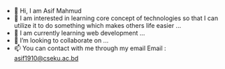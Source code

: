 - 👋 Hi, I am Asif Mahmud
- 👀 I am interested in learning core concept of technologies so that I can utilize it to do something which makes others life easier ...
- 🌱 I am currently learning web development  ...
- 💞️ I’m looking to collaborate on ...
- 📫 You can contact with me through my email
      Email : asif1910@cseku.ac.bd


<!---
AsiFmahmud10/AsiFmahmud10 is a ✨ special ✨ repository because its `README.md` (this file) appears on your GitHub profile.
You can click the Preview link to take a look at your changes.
--->
